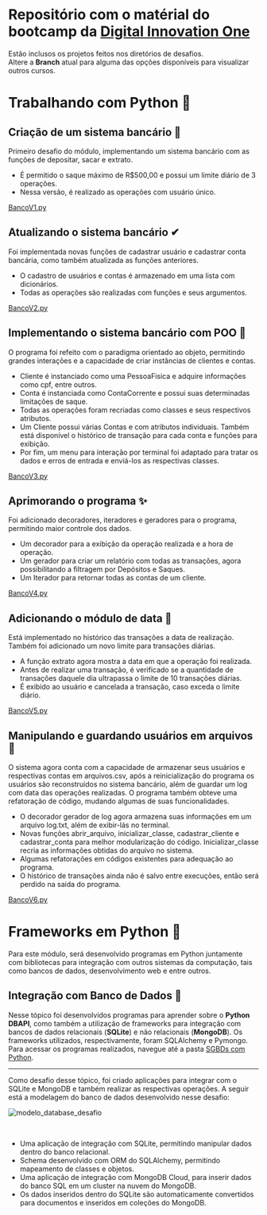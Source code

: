 # Repositório com o matérial do bootcamp da [Digital Innovation One](https://web.dio.me)
Estão inclusos os projetos feitos nos diretórios de desafios. <br>
Altere a **Branch** atual para alguma das opções disponíveis para visualizar outros cursos.

# Trabalhando com Python 🐍

## Criação de um sistema bancário 💸
Primeiro desafio do módulo, implementando um sistema bancário com as funções de depositar, sacar e extrato.
* É permitido o saque máximo de R$500,00 e possui um limite diário de 3 operações.
* Nessa versão, é realizado as operações com usuário único.

[BancoV1.py](https://github.com/Gabryel-Barboza/DIO/blob/main/python_data_analytics/02_Intermediario/Desafios/bancov1.py)

## Atualizando o sistema bancário ✔
Foi implementada novas funções de cadastrar usuário e cadastrar conta bancária, como também atualizada as funções anteriores.
* O cadastro de usuários e contas é armazenado em uma lista com dicionários.
* Todas as operações são realizadas com funções e seus argumentos.

[BancoV2.py](https://github.com/Gabryel-Barboza/DIO/blob/main/python_data_analytics/02_Intermediario/Desafios/bancov2.py)

## Implementando o sistema bancário com POO 💯
O programa foi refeito com o paradigma orientado ao objeto, permitindo grandes interações e a capacidade de criar instâncias de clientes e contas.
* Cliente é instanciado como uma PessoaFisica e adquire informações como cpf, entre outros.
* Conta é instanciada como ContaCorrente e possui suas determinadas limitações de saque.
* Todas as operações foram recriadas como classes e seus respectivos atributos.
* Um Cliente possui várias Contas e com atributos individuais. Também está disponível o histórico de transação para cada conta e funções para exibição.
* Por fim, um menu para interação por terminal foi adaptado para tratar os dados e erros de entrada e enviá-los as respectivas classes.

[BancoV3.py](https://github.com/Gabryel-Barboza/DIO/blob/main/python_data_analytics/03_POO/Desafios/bancov3.py)

## Aprimorando o programa ✨
Foi adicionado decoradores, iteradores e geradores para o programa, permitindo maior controle dos dados.
* Um decorador para a exibição da operação realizada e a hora de operação.
* Um gerador para criar um relatório com todas as transações, agora possibilitando a filtragem por Depósitos e Saques.
* Um Iterador para retornar todas as contas de um cliente.

[BancoV4.py](https://github.com/Gabryel-Barboza/DIO/blob/main/python_data_analytics/03_POO/Desafios/bancov4.py)

## Adicionando o módulo de data 📅
Está implementado no histórico das transações a data de realização. Também foi adicionado um novo limite para transações diárias.
* A função extrato agora mostra a data em que a operação foi realizada.
* Antes de realizar uma transação, é verificado se a quantidade de transações daquele dia ultrapassa o limite de 10 transações diárias.
* É exibido ao usuário e cancelada a transação, caso exceda o limite diário.

[BancoV5.py](https://github.com/Gabryel-Barboza/DIO/blob/main/python_data_analytics/03_POO/Desafios/bancov5.py)

## Manipulando e guardando usuários em arquivos 📓
O sistema agora conta com a capacidade de armazenar seus usuários e respectivas contas em arquivos.csv, após a reinicialização do programa os usuários são reconstruidos no sistema bancário, além de guardar um log com data das operações realizadas. O programa também obteve uma refatoração de código, mudando algumas de suas funcionalidades.
* O decorador gerador de log agora armazena suas informações em um arquivo log.txt, além de exibir-lás no terminal.
* Novas funções abrir_arquivo, inicializar_classe, cadastrar_cliente e cadastrar_conta para melhor modularização do código. Inicializar_classe recria as informações obtidas do arquivo no sistema.
* Algumas refatorações em códigos existentes para adequação ao programa.
* O histórico de transações ainda não é salvo entre execuções, então será perdido na saida do programa.

[BancoV6.py](https://github.com/Gabryel-Barboza/DIO/blob/main/python_data_analytics/03_POO/Desafios/bancov6.py)

# Frameworks em Python 🐍
Para este módulo, será desenvolvido programas em Python juntamente com bibliotecas para integração com outros sistemas da computação, tais como bancos de dados, desenvolvimento web e entre outros.
## Integração com Banco de Dados 🏦
Nesse tópico foi desenvolvidos programas para aprender sobre o **Python DBAPI**, como também a utilização de frameworks para integração com bancos de dados relacionais (**SQLite**) e não relacionais (**MongoDB**). Os frameworks utilizados, respectivamente, foram SQLAlchemy e Pymongo. <br>
Para acessar os programas realizados, navegue até a pasta [SGBDs com Python](https://github.com/Gabryel-Barboza/DIO/tree/main/python_data_analytics/04_Bancos%20de%20Dados). <br>
<hr>
Como desafio desse tópico, foi criado aplicações para integrar com o SQLite e MongoDB e também realizar as respectivas operações. A seguir está a modelagem do banco de dados desenvolvido nesse desafio:
<br>

![modelo_database_desafio](https://github.com/Gabryel-Barboza/DIO/assets/73187678/53044ffd-cc8a-41ef-ac1e-b38706af81ed)

<br>

* Uma aplicação de integração com SQLite, permitindo manipular dados dentro do banco relacional.
* Schema desenvolvido com ORM do SQLAlchemy, permitindo mapeamento de classes e objetos.
* Uma aplicação de integração com MongoDB Cloud, para inserir dados do banco SQL em um cluster na nuvem do MongoDB.
* Os dados inseridos dentro do SQLite são automaticamente convertidos para documentos e inseridos em coleções do MongoDB.

